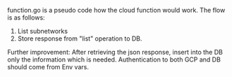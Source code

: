 function.go is a pseudo code how the cloud function would work.
The flow is as follows:
1. List subnetworks
2. Store response from "list" operation to DB.

Further improvement:
After retrieving the json response, insert into the DB only the information which is needed.
Authentication to both GCP and DB should come from Env vars.